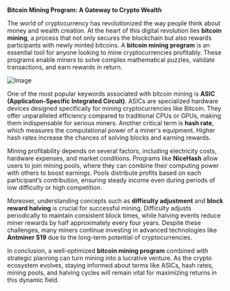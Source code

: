 **Bitcoin Mining Program: A Gateway to Crypto Wealth**

The world of cryptocurrency has revolutionized the way people think about money and wealth creation. At the heart of this digital revolution lies **bitcoin mining**, a process that not only secures the blockchain but also rewards participants with newly minted bitcoins. A **bitcoin mining program** is an essential tool for anyone looking to mine cryptocurrencies profitably. These programs enable miners to solve complex mathematical puzzles, validate transactions, and earn rewards in return.

![Image](https://github.com/user-attachments/assets/31692037-0104-4703-abd1-696b6a7dd41b)

One of the most popular keywords associated with bitcoin mining is **ASIC (Application-Specific Integrated Circuit)**. ASICs are specialized hardware devices designed specifically for mining cryptocurrencies like Bitcoin. They offer unparalleled efficiency compared to traditional CPUs or GPUs, making them indispensable for serious miners. Another critical term is **hash rate**, which measures the computational power of a miner's equipment. Higher hash rates increase the chances of solving blocks and earning rewards.

Mining profitability depends on several factors, including electricity costs, hardware expenses, and market conditions. Programs like **NiceHash** allow users to join mining pools, where they can combine their computing power with others to boost earnings. Pools distribute profits based on each participant’s contribution, ensuring steady income even during periods of low difficulty or high competition.

Moreover, understanding concepts such as **difficulty adjustment** and **block reward halving** is crucial for successful mining. Difficulty adjusts periodically to maintain consistent block times, while halving events reduce miner rewards by half approximately every four years. Despite these challenges, many miners continue investing in advanced technologies like **Antminer S19** due to the long-term potential of cryptocurrencies.

In conclusion, a well-optimized **bitcoin mining program** combined with strategic planning can turn mining into a lucrative venture. As the crypto ecosystem evolves, staying informed about terms like ASICs, hash rates, mining pools, and halving cycles will remain vital for maximizing returns in this dynamic field.